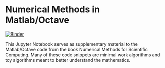 # Numerical Methods in Matlab/Octave

[![Binder](https://mybinder.org/badge.svg)](https://mybinder.org/v2/gh/nmfsc/octave/HEAD)

This Jupyter Notebook serves as supplementary material to the Matlab/Octave code from the book Numerical Methods for Scientific Computing. Many of these code snippets are minimal work algorithms and toy algorithms meant to better understand the mathematics.

